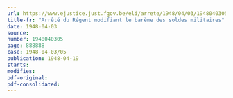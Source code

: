 ```yaml
---
url: https://www.ejustice.just.fgov.be/eli/arrete/1948/04/03/1948040305/justel
title-fr: "Arrêté du Régent modifiant le barème des soldes militaires"
date: 1948-04-03
source:
number: 1948040305
page: 888888
case: 1948-04-03/05
publication: 1948-04-19
starts:
modifies:
pdf-original:
pdf-consolidated:
---
```


